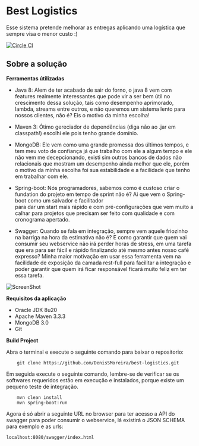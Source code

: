 Best Logistics
=======
Esse sistema pretende melhorar as entregas aplicando uma logística que sempre visa o menor custo :)  

[![Circle CI](https://circleci.com/gh/DenisSMoreira/best-logistics/tree/master.svg?style=svg)](https://circleci.com/gh/DenisSMoreira/best-logistics/tree/master)

**Sobre a solução** 
-------  

**Ferramentas útilizadas**

  * Java 8: Alem de ter acabado de sair do forno, o java 8 vem com features realmente interessantes que pode vir a ser bem útil no crescimento dessa solução, tais como desempenho aprimorado, lambda, streams entre outros, e não queremos um sistema lento para nossos clientes, não é? Eis o motivo da minha escolha!
  
  * Maven 3: Ótimo gereciador de dependências (diga não ao .jar em classpath!) escolhi ele pois tenho grande domínio. 
  
  * MongoDB: Ele vem como uma grande promessa dos últimos tempos, e tem meu voto de confiança já que trabalho com ele a algum tempo e ele não vem me decepcionando, existi sim outros bancos de dados não relacionais que mostram um desempenho ainda melhor que ele, porém o motivo da minha escolha foi sua estabilidade e a facilidade que tenho em trabalhar com ele.
  
  * Spring-boot: Nós programadores, sabemos como é custoso criar o fundation do projeto em tempo de sprint não é? Ai que vem o Spring-boot como um salvador e facilitador  
 para dar um start mais rápido e com pré-configurações que vem muito a calhar para projetos que precisam ser feito com qualidade e com cronograma apertado.
 
  * Swagger: Quando se fala em integração, sempre vem aquele friozinho na barriga na hora da estimativa não é? E como garantir que quem vai consumir seu webservice não irá perder horas de stress, em uma tarefa que era para ser fácil e rápido finalizando até mesmo antes nosso café expresso? Minha maior motivação em usar essa ferramenta vem na facilidade de exposição da camada rest-full para facilitar a integração e poder garantir que quem irá ficar responsável ficará muito feliz em ter essa tarefa.
    
![ScreenShot](https://github.com/DenisSMoreira/walmart-challenge/blob/master/src/main/webapp/swagger/images/print_swagger.jpg?raw=true)
    
    
**Requisitos da aplicação**
    
  * Oracle JDK 8u20
  * Apache Maven 3.3.3
  * MongoDB 3.0   
  * Git
 
**Build Project**   

   Abra o terminal e execute o seguinte comando para baixar o repositorio:
   
```
    git clone https://github.com/DenisSMoreira/best-logistics.git
```
 Em seguida execute o seguinte comando, lembre-se de verificar se os softwares requeridos estão em execução e instalados, porque existe um pequeno teste de integração.
 
```
    mvn clean install
    mvn spring-boot:run
```

 Agora é só abrir a seguinte URL no browser para ter acesso a API do swagger para poder consumir o webservice, lá existirá o JSON SCHEMA para exemplo e as urls:
 
 ```
 localhost:8080/swagger/index.html
 ```
